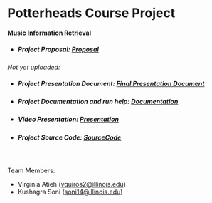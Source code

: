 # Potterheads Course Project
**Music Information Retrieval**

- ##### Project Proposal: [Proposal](Project_Proposal_Potterheads.pdf)
*Not yet uploaded:*
- ##### Project Presentation Document: [Final Presentation Document]()
- ##### Project Documentation and run help: [Documentation]()
- ##### Video Presentation: [Presentation]()
- ##### Project Source Code: [SourceCode]()
<br><br />
Team Members:
  - Virginia Atieh (vquiros2@illinois.edu)
  - Kushagra Soni (soni14@illinois.edu)
